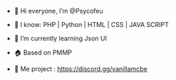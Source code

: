 - 👋 Hi everyone, I’m @Psycofeu
- 👀 I know: PHP | Python | HTML | CSS | JAVA SCRIPT
- 🌱 I’m currently learning Json UI
- 🏠 Based on PMMP



- 🚧 Me project : https://discord.gg/vanillamcbe




<!---
Psycofeu/Psycofeu is a ✨ special ✨ repository because its `README.md` (this file) appears on your GitHub profile.
You can click the Preview link to take a look at your changes.
--->
